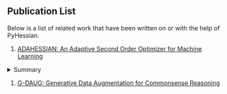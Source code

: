## Publication List

Below is a list of related work that have been written on or with the help of PyHessian.


1. [ADAHESSIAN: An Adaptive Second Order Optimizer for Machine Learning](https://arxiv.org/pdf/2006.00719.pdf)
<details>
      <summary>
      Summary
      </summary>  
      * AdaHessian is a new second order optimizer that uses Hessian diagonal to adaptively adjust gradient
      * The key idea is a novel inexact Newton method with variance reduction (RMS in time along with spatial averaging)
      * We perform extensive tests with modern Neural Networks for CV, NLP, and recommendation systems, and we achieve the best performance for all tasks as compared to other optimizers, even though they are tuned at industrial scale.
      * This is the first time that a second order method can exceed ADAM/SGD performance (and in fact with a large margin)
</details>
 
1. [G-DAUG: Generative Data Augmentation for Commonsense Reasoning](https://arxiv.org/pdf/2004.11546.pdf)
